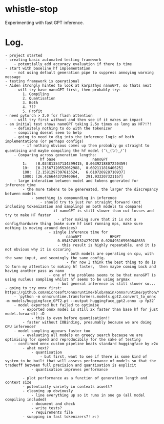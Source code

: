 # whistle-stop

Experimenting with fast GPT inference.

# Log.

    - project started
    - creating basic automated testing framework
        - potentially add accuracy evaluation if there is time
    - start with baseline hf implementation
        - not using default generation pipe to suppress annoying warning message
    - testing framework is operational
    - Aiden strongly hinted to look at karpathys nanoGPT, so thats next
        - will try base nanoGPT first, then probably try:
            1. Compiling
            2. Quantisation
            3. Both
            4. ???
            5. Profit
    - need pytorch > 2.0 for flash attention
        - will try first without and then see if it makes an impact
    - an initial test shows nanoGPT taking 2.5x times as long as HF?!?!
        - definitely nothing to do with the tokenizer
        - compiling doesnt seem to help
        - going to need to dig into the inference logic of both implementations (or perhaps configs)
            - if nothing obvious comes up then probably go straight to quantising and maybe compiling the hf model (¯\_(ツ)_/¯)
        - Comparing across generation lengths:
                    hf base                 nanoGPT
            1:    [0.034813547134399415, 0.0639218807220459]
            10:   [0.21567120552062988,  0.60211181640625]
            100:  [2.1581297397613524,   6.610726928710937]
            1000: [26.426644372940064,   291.933207321167]
        - large interation between model and tokens generated for inference time
            - the more tokens to be genereated, the larger the discrepancy between models
                - something is compounding in inference
                    - should try to just run straight forward (not including tokenization and sampling) on both models to compare)
                        - if nanoGPT is still slower than cut losses and try to make HF faster
                            - after making sure that it is not a config/hardware thing (make sure hf isnt running mps, make sure nothing is moving around devices)
                        - single inference time for
                                nanoGPT             HFGPT
                            0.05437493324279785 0.028493165969848633
                            - this result is highly repeatable, and it is not obvious why it is occuring
                                - both models are operating on cpu, with the same input, and seemingly the same config.
                                - for now I think the best thing to do is to turn my attention to making hf faster,  then maybe coming back and having another pass as nano
                        - one of the problems seems to be that nanoGPT is using nucleus sampling whilst hf seems to be using argmax
                            - but general inference is still slower so...
    - going to try onnx first: https://github.com/microsoft/onnxruntime/blob/main/onnxruntime/python/tools/transformers/notebooks/Inference_GPT2_with_OnnxRuntime_on_CPU.ipynb
        - `python -m onnxruntime.transformers.models.gpt2.convert_to_onnx -m models/huggingface_GPT2.pt --output huggingface_gpt2.onnx -p fp32`
        - model exported but failed to optimise
            - exported onnx model is still 2x faster than base hf for just model.forward() :D
                - this is even before quantisation!!
            - faster without IOBinding, presumably because we are doing CPU inference?
        - model sampling appears faster too
            - evaluating all models on greedy search because we are optimising for speed and reproducibily for the sake of testing
        - confirmed onnx custom pipeline beats standard huggingface by >2x
            - what next?
                - quantisation
                    - but first, want to see if there is some kind of system to be built that will assess performance of models so that the tradeoff between full precision and quantisation is explicit
                - quantisation improves performance

            - plot performance as a function of generation length and context size
            - potentially variety in contexts aswell?
            - cleaning up obviously
                - line everything up so it runs in one go (all model compiling included)
                - document and check
                - write tests?
                - requirements file
            - swapping in fast tokenizers?! >:)
